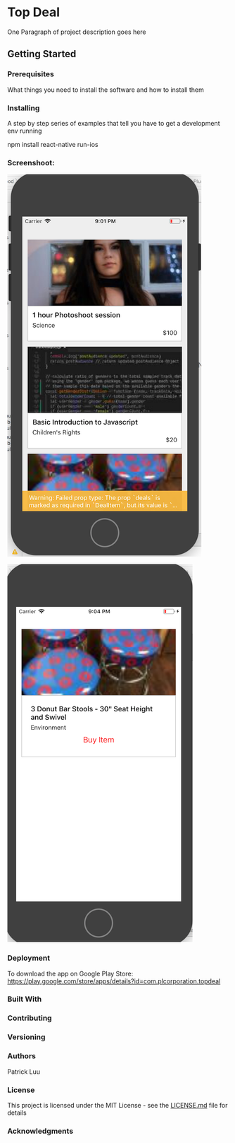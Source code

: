 # Top Deal

One Paragraph of project description goes here

## Getting Started


### Prerequisites

What things you need to install the software and how to install them

### Installing

A step by step series of examples that tell you have to get a development env running

npm install
react-native run-ios

### Screenshoot:
![alt text](https://github.com/patluu66/TopDealReactNative/blob/master/image/Screenshoot1.png?raw=true)

![alt text](https://github.com/patluu66/TopDealReactNative/blob/master/image/Screenshoot2.png?raw=true)


### Deployment

To download the app on Google Play Store:
https://play.google.com/store/apps/details?id=com.plcorporation.topdeal

### Built With


### Contributing


### Versioning


### Authors

Patrick Luu

### License

This project is licensed under the MIT License - see the [LICENSE.md](LICENSE.md) file for details

### Acknowledgments

